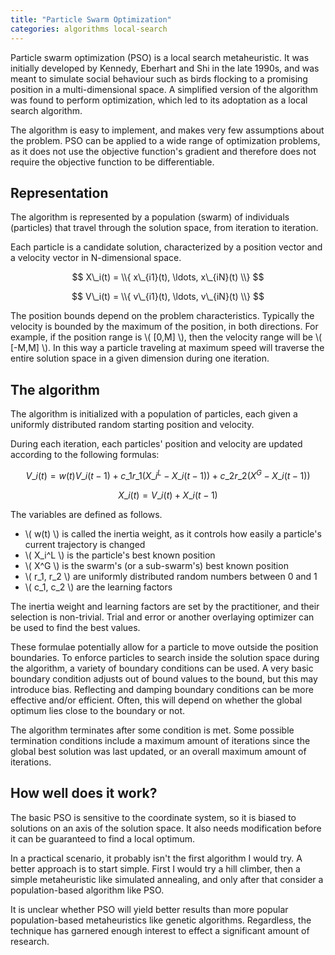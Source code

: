```yaml
---
title: "Particle Swarm Optimization"
categories: algorithms local-search
---
```


Particle swarm optimization (PSO) is a local search metaheuristic. It was initially developed by Kennedy, Eberhart and Shi in the late 1990s, and was meant to simulate social behaviour such as birds flocking to a promising position in a multi-dimensional space. A simplified version of the algorithm was found to perform optimization, which led to its adoptation as a local search algorithm.

The algorithm is easy to implement, and makes very few assumptions about the problem. PSO can be applied to a wide range of optimization problems, as it does not use the objective function's gradient and therefore does not require the objective function to be differentiable.

## Representation

The algorithm is represented by a population (swarm) of individuals (particles) that travel through the solution space, from iteration to iteration.

Each particle is a candidate solution, characterized by a position vector and a velocity vector in N-dimensional space.

$$ X\_i(t) = \\{ x\_{i1}(t), \ldots, x\_{iN}(t) \\} $$

$$ V\_i(t) = \\{ v\_{i1}(t), \ldots, v\_{iN}(t) \\} $$

The position bounds depend on the problem characteristics. Typically the velocity is bounded by the maximum of the position, in both directions. For example, if the position range is \\( [0,M] \\), then the velocity range will be \\( [-M,M] \\). In this way a particle traveling at maximum speed will traverse the entire solution space in a given dimension during one iteration.

## The algorithm

The algorithm is initialized with a population of particles, each given a uniformly distributed random starting position and velocity. 

During each iteration, each particles' position and velocity are updated according to the following formulas:

$$ V\_i(t) = w(t) V\_i(t-1) + c\_1 r\_1 (X\_i^L - X\_i(t-1)) + c\_2 r\_2 (X^G - X\_i(t-1)) $$

$$ X\_i(t) = V\_i(t) + X\_i(t-1) $$

The variables are defined as follows.

* \\( w(t) \\) is called the inertia weight, as it controls how easily a particle's current trajectory is changed
* \\( X\_i^L \\) is the particle's best known position
* \\( X^G \\) is the swarm's (or a sub-swarm's) best known position
* \\( r\_1, r\_2 \\) are uniformly distributed random numbers between 0 and 1
* \\( c\_1, c\_2 \\) are the learning factors

The inertia weight and learning factors are set by the practitioner, and their selection is non-trivial. Trial and error or another overlaying optimizer can be used to find the best values.

These formulae potentially allow for a particle to move outside the position boundaries. To enforce particles to search inside the solution space during the algorithm, a variety of boundary conditions can be used. A very basic boundary condition adjusts out of bound values to the bound, but this may introduce bias. Reflecting and damping boundary conditions can be more effective and/or efficient. Often, this will depend on whether the global optimum lies close to the boundary or not.

The algorithm terminates after some condition is met. Some possible termination conditions include a maximum amount of iterations since the global best solution was last updated, or an overall maximum amount of iterations.

## How well does it work?

The basic PSO is sensitive to the coordinate system, so it is biased to solutions on an axis of the solution space. It also needs modification before it can be guaranteed to find a local optimum.

In a practical scenario, it probably isn't the first algorithm I would try. A better approach is to start simple. First I would try a hill climber, then a simple metaheuristic like simulated annealing, and only after that consider a population-based algorithm like PSO.

It is unclear whether PSO will yield better results than more popular population-based metaheuristics like genetic algorithms. Regardless, the technique has garnered enough interest to effect a significant amount of research.
